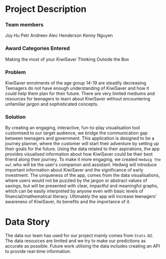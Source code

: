 # Project Description

### Team members

Joy Hu
Petr Andreev
Alec Henderson
Kenny Nguyen

### Award Categories Entered

Making the most of your KiwiSaver
Thinking Outside the Box

### Problem

KiwiSaver enrolments of the age group 14-19 are steadily decreasing.
Teenagers do not have enough understanding of KiwiSaver and how it could help them plan for their future.
There are very limited mediums and resources for teenagers to learn about KiwiSaver without encountering unfamiliar jargon and sophisticated concepts.

### Solution

By creating an engaging, interactive, fun-to-play visualisation tool customised to our target audience, we bridge the communication gap between teenagers and government.
This application is designed to be a journey planner, where the customer will start their adventure by setting up their goals for the future. Using the data related to their aspirations, the app provides visualised information about how KiwiSaver could be their best friend along their journey. To make it more engaging, we created `Hedwig the owl` who will be the user's companion and assistant. Hedwig will introduce important information about KiwiSaver and the significance of early investment. The uniqueness of the app, comes from the data visualisations, where users would not be puzzled by the jargon or abstract values of savings, but will be presented with clear, impactful and meaningful graphs, which can be easily interpreted by anyone even with basic levels of financial/mathematical literacy.
Ultimately the app will increase teenagers' awareness of KiwiSaver, its benefits and the importance of it.

# Data Story

The data our team has used for our project mainly comes from `Stats.NZ`. The data resources are limited and we try to make our predictions as accurate as possible.
Future work utilising the data includes creating an API to provide real-time information.
